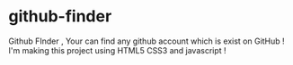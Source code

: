 # github-finder
Github FInder , Your can find any github account which is exist on GitHub ! I'm making this project using HTML5 CSS3 and javascript !
